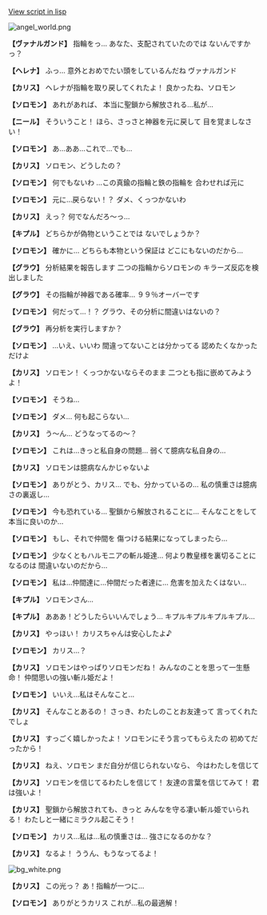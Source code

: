 [View script in lisp](../scripts/100213130.txt)

![angel_world.png](../images/backgrounds/angel_world.png)

**【ヴァナルガンド】**
指輪をっ…
あなた、支配されていたのでは
ないんですかっ？

**【ヘレナ】**
ふっ…
意外とおめでたい頭をしているんだね
ヴァナルガンド

**【カリス】**
ヘレナが指輪を取り戻してくれたよ！
良かったね、ソロモン

**【ソロモン】**
あれがあれば、
本当に聖鎖から解放される…私が…

**【ニール】**
そういうこと！
ほら、さっさと神器を元に戻して
目を覚ましなさい！

**【ソロモン】**
あ…ああ…これで…でも…

**【カリス】**
ソロモン、どうしたの？

**【ソロモン】**
何でもないわ
…この真鍮の指輪と鉄の指輪を
合わせれば元に

**【ソロモン】**
元に…戻らない！？
ダメ、くっつかないわ

**【カリス】**
えっ？
何でなんだろ～っ…

**【キプル】**
どちらかが偽物ということでは
ないでしょうか？

**【ソロモン】**
確かに…
どちらも本物という保証は
どこにもないのだから…

**【グラウ】**
分析結果を報告します
二つの指輪からソロモンの
キラーズ反応を検出しました

**【グラウ】**
その指輪が神器である確率…
９９％オーバーです

**【ソロモン】**
何だって…！？
グラウ、その分析に間違いはないの？

**【グラウ】**
再分析を実行しますか？

**【ソロモン】**
…いえ、いいわ
間違ってないことは分かってる
認めたくなかっただけよ

**【カリス】**
ソロモン！
くっつかないならそのまま
二つとも指に嵌めてみようよ！

**【ソロモン】**
そうね…

**【ソロモン】**
ダメ…
何も起こらない…

**【カリス】**
う～ん…
どうなってるの～？

**【ソロモン】**
これは…きっと私自身の問題…
弱くて臆病な私自身の…

**【カリス】**
ソロモンは臆病なんかじゃないよ

**【ソロモン】**
ありがとう、カリス…
でも、分かっているの…
私の慎重さは臆病さの裏返し…

**【ソロモン】**
今も恐れている…
聖鎖から解放されることに…
そんなことをして本当に良いのか…

**【ソロモン】**
もし、それで仲間を
傷つける結果になってしまったら…

**【ソロモン】**
少なくともハルモニアの斬ル姫達…
何より教皇様を裏切ることになるのは
間違いないのだから…

**【ソロモン】**
私は…仲間達に…仲間だった者達に…
危害を加えたくはない…

**【キプル】**
ソロモンさん…

**【キプル】**
あああ！どうしたらいいんでしょう…
キプルキプルキプルキプル…

**【カリス】**
やっほい！
カリスちゃんは安心したよ♪

**【ソロモン】**
カリス…？

**【カリス】**
ソロモンはやっぱりソロモンだね！
みんなのことを思って一生懸命！
仲間思いの強い斬ル姫だよ！

**【ソロモン】**
いいえ…私はそんなこと…

**【カリス】**
そんなことあるの！
さっき、わたしのことお友達って
言ってくれたでしょ

**【カリス】**
すっごく嬉しかったよ！
ソロモンにそう言ってもらえたの
初めてだったから！

**【カリス】**
ねえ、ソロモン
まだ自分が信じられないなら、
今はわたしを信じて

**【カリス】**
ソロモンを信じてるわたしを信じて！
友達の言葉を信じてみて！
君は強いよ！

**【カリス】**
聖鎖から解放されても、きっと
みんなを守る凄い斬ル姫でいられる！
わたしと一緒にミラクル起こそう！

**【ソロモン】**
カリス…私は…私の慎重さは…
強さになるのかな？

**【カリス】**
なるよ！
ううん、もうなってるよ！

![bg_white.png](../images/backgrounds/bg_white.png)

**【カリス】**
この光っ？
あ！指輪が一つに…

**【ソロモン】**
ありがとうカリス
これが…私の最適解！